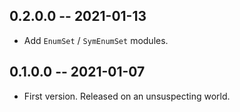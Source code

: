 ## 0.2.0.0 -- 2021-01-13

* Add `EnumSet` / `SymEnumSet` modules.

## 0.1.0.0 -- 2021-01-07

* First version. Released on an unsuspecting world.
